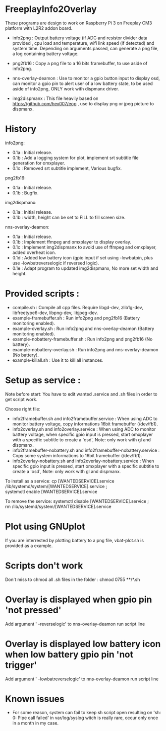 # FreeplayInfo2Overlay

These programs are design to work on Raspberry Pi 3 on Freeplay CM3 platform with L2R2 addon board.

- info2png : Output battery voltage (if ADC and resistor divider data provided , cpu load and temperature, wifi link speed (if detected) and system time. Depending on arguments passed, can generate a png file, a log containing battery voltage.

- png2fb16 : Copy a png file to a 16 bits framebuffer, to use aside of info2png.

- nns-overlay-deamon : Use to monitor a gpio button input to display osd, can monitor a gpio pin to alert user of a low battery state, to be used aside of info2png, ONLY work with dispmanx driver.

- img2dispmanx : This file heavily based on https://github.com/hex007/eop , use to display png or jpeg picture to dispmanx.

# History

info2png:
- 0.1a : Initial release.
- 0.1b : Add a logging system for plot, implement srt subtitle file generation for omxplayer.
- 0.1c : Removed srt subtitle implement, Various bugfix.

png2fb16:
- 0.1a : Initial release.
- 0.1b : Bugfix.

img2dispmanx:
- 0.1a : Initial release.
- 0.1b : width, height can be set to FILL to fill screen size.

nns-overlay-deamon:
- 0.1a : Initial release.
- 0.1b : Implement ffmpeg and omxplayer to display overlay.
- 0.1c : Implement img2dispmanx to avoid use of ffmpeg and omxplayer, added overheat icon.
- 0.1d : Added low battery icon (gpio input if set using -lowbatpin, plus use -lowbatreverselogic if reversed logic).
- 0.1e : Adapt program to updated img2dispmanx, No more set width and height.

# Provided scripts :
- compile.sh : Compile all cpp files. Require libgd-dev, zlib1g-dev, libfreetype6-dev, libpng-dev, libjpeg-dev.
- example-framebuffer.sh : Run info2png and png2fb16 (Battery monitoring enabled).
- example-overlay.sh : Run info2png and nns-overlay-deamon (Battery monitoring enabled).
- example-nobattery-framebuffer.sh : Run info2png and png2fb16 (No battery).
- example-nobattery-overlay.sh : Run info2png and nns-overlay-deamon (No battery).
- example-killall.sh : Use it to kill all instances.

# Setup as service :
Note before start: You have to edit wanted .service and .sh files in order to get script work.

Choose right file: 
 - info2framebuffer.sh and info2framebuffer.service : When using ADC to monitor battery voltage, copy informations 16bit framebuffer (/dev/fb1).
 - info2overlay.sh and info2overlay.service : When using ADC to monitor battery voltage, when specific gpio input is pressed, start omxplayer with a specific subtitle to create a 'osd', Note: only work with gl and dispmanx.
 - info2framebuffer-nobattery.sh and info2framebuffer-nobattery.service : Copy some system informations to 16bit framebuffer (/dev/fb1).
 - info2overlay-nobattery.sh and info2overlay-nobattery.service : When specific gpio input is pressed, start omxplayer with a specific subtitle to create a 'osd', Note: only work with gl and dispmanx.

To install as a service:
cp [WANTEDSERVICE].service /lib/systemd/system/[WANTEDSERVICE].service ; \
systemctl enable [WANTEDSERVICE].service

To remove the service:
systemctl disable [WANTEDSERVICE].service ; \
rm /lib/systemd/system/[WANTEDSERVICE].service


# Plot using GNUplot
If you are interrested by plotting battery to a png file, vbat-plot.sh is provided as a example.


# Scripts don't work
Don't miss to chmod all .sh files in the folder : chmod 0755 **/*.sh

# Overlay is displayed when gpio pin 'not pressed'
Add argument ' -reverselogic' to nns-overlay-deamon run script line

# Overlay is displayed low battery icon when low battery gpio pin 'not trigger'
Add argument ' -lowbatreverselogic' to nns-overlay-deamon run script line

# Known issues
- For some reason, system can fail to keep sh script open resulting on 'sh: 0: Pipe call failed' in var/log/syslog witch is really rare, occur only once in a month in my case.
